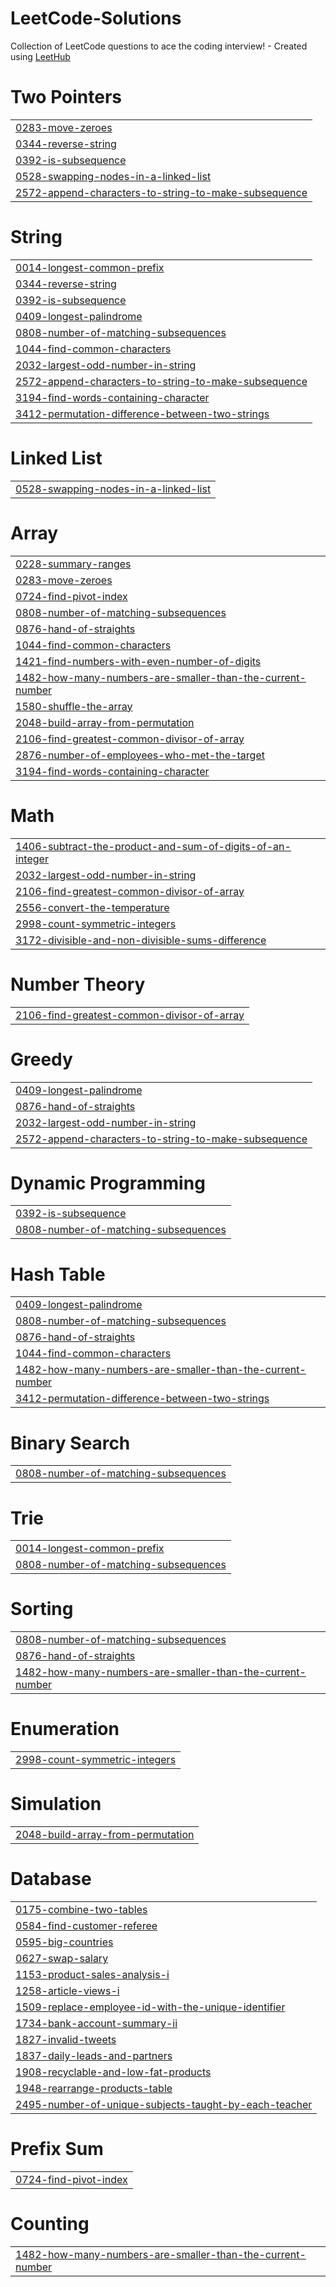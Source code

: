# LeetCode-Solutions
Collection of LeetCode questions to ace the coding interview! - Created using [LeetHub](https://github.com/QasimWani/LeetHub)


# Two Pointers
|  |
| ------- |
| [0283-move-zeroes](https://github.com/iamsahilkansal/LeetCode-Solutions/tree/master/0283-move-zeroes) |
| [0344-reverse-string](https://github.com/iamsahilkansal/LeetCode-Solutions/tree/master/0344-reverse-string) |
| [0392-is-subsequence](https://github.com/iamsahilkansal/LeetCode-Solutions/tree/master/0392-is-subsequence) |
| [0528-swapping-nodes-in-a-linked-list](https://github.com/iamsahilkansal/LeetCode-Solutions/tree/master/0528-swapping-nodes-in-a-linked-list) |
| [2572-append-characters-to-string-to-make-subsequence](https://github.com/iamsahilkansal/LeetCode-Solutions/tree/master/2572-append-characters-to-string-to-make-subsequence) |
# String
|  |
| ------- |
| [0014-longest-common-prefix](https://github.com/iamsahilkansal/LeetCode-Solutions/tree/master/0014-longest-common-prefix) |
| [0344-reverse-string](https://github.com/iamsahilkansal/LeetCode-Solutions/tree/master/0344-reverse-string) |
| [0392-is-subsequence](https://github.com/iamsahilkansal/LeetCode-Solutions/tree/master/0392-is-subsequence) |
| [0409-longest-palindrome](https://github.com/iamsahilkansal/LeetCode-Solutions/tree/master/0409-longest-palindrome) |
| [0808-number-of-matching-subsequences](https://github.com/iamsahilkansal/LeetCode-Solutions/tree/master/0808-number-of-matching-subsequences) |
| [1044-find-common-characters](https://github.com/iamsahilkansal/LeetCode-Solutions/tree/master/1044-find-common-characters) |
| [2032-largest-odd-number-in-string](https://github.com/iamsahilkansal/LeetCode-Solutions/tree/master/2032-largest-odd-number-in-string) |
| [2572-append-characters-to-string-to-make-subsequence](https://github.com/iamsahilkansal/LeetCode-Solutions/tree/master/2572-append-characters-to-string-to-make-subsequence) |
| [3194-find-words-containing-character](https://github.com/iamsahilkansal/LeetCode-Solutions/tree/master/3194-find-words-containing-character) |
| [3412-permutation-difference-between-two-strings](https://github.com/iamsahilkansal/LeetCode-Solutions/tree/master/3412-permutation-difference-between-two-strings) |
# Linked List
|  |
| ------- |
| [0528-swapping-nodes-in-a-linked-list](https://github.com/iamsahilkansal/LeetCode-Solutions/tree/master/0528-swapping-nodes-in-a-linked-list) |
# Array
|  |
| ------- |
| [0228-summary-ranges](https://github.com/iamsahilkansal/LeetCode-Solutions/tree/master/0228-summary-ranges) |
| [0283-move-zeroes](https://github.com/iamsahilkansal/LeetCode-Solutions/tree/master/0283-move-zeroes) |
| [0724-find-pivot-index](https://github.com/iamsahilkansal/LeetCode-Solutions/tree/master/0724-find-pivot-index) |
| [0808-number-of-matching-subsequences](https://github.com/iamsahilkansal/LeetCode-Solutions/tree/master/0808-number-of-matching-subsequences) |
| [0876-hand-of-straights](https://github.com/iamsahilkansal/LeetCode-Solutions/tree/master/0876-hand-of-straights) |
| [1044-find-common-characters](https://github.com/iamsahilkansal/LeetCode-Solutions/tree/master/1044-find-common-characters) |
| [1421-find-numbers-with-even-number-of-digits](https://github.com/iamsahilkansal/LeetCode-Solutions/tree/master/1421-find-numbers-with-even-number-of-digits) |
| [1482-how-many-numbers-are-smaller-than-the-current-number](https://github.com/iamsahilkansal/LeetCode-Solutions/tree/master/1482-how-many-numbers-are-smaller-than-the-current-number) |
| [1580-shuffle-the-array](https://github.com/iamsahilkansal/LeetCode-Solutions/tree/master/1580-shuffle-the-array) |
| [2048-build-array-from-permutation](https://github.com/iamsahilkansal/LeetCode-Solutions/tree/master/2048-build-array-from-permutation) |
| [2106-find-greatest-common-divisor-of-array](https://github.com/iamsahilkansal/LeetCode-Solutions/tree/master/2106-find-greatest-common-divisor-of-array) |
| [2876-number-of-employees-who-met-the-target](https://github.com/iamsahilkansal/LeetCode-Solutions/tree/master/2876-number-of-employees-who-met-the-target) |
| [3194-find-words-containing-character](https://github.com/iamsahilkansal/LeetCode-Solutions/tree/master/3194-find-words-containing-character) |
# Math
|  |
| ------- |
| [1406-subtract-the-product-and-sum-of-digits-of-an-integer](https://github.com/iamsahilkansal/LeetCode-Solutions/tree/master/1406-subtract-the-product-and-sum-of-digits-of-an-integer) |
| [2032-largest-odd-number-in-string](https://github.com/iamsahilkansal/LeetCode-Solutions/tree/master/2032-largest-odd-number-in-string) |
| [2106-find-greatest-common-divisor-of-array](https://github.com/iamsahilkansal/LeetCode-Solutions/tree/master/2106-find-greatest-common-divisor-of-array) |
| [2556-convert-the-temperature](https://github.com/iamsahilkansal/LeetCode-Solutions/tree/master/2556-convert-the-temperature) |
| [2998-count-symmetric-integers](https://github.com/iamsahilkansal/LeetCode-Solutions/tree/master/2998-count-symmetric-integers) |
| [3172-divisible-and-non-divisible-sums-difference](https://github.com/iamsahilkansal/LeetCode-Solutions/tree/master/3172-divisible-and-non-divisible-sums-difference) |
# Number Theory
|  |
| ------- |
| [2106-find-greatest-common-divisor-of-array](https://github.com/iamsahilkansal/LeetCode-Solutions/tree/master/2106-find-greatest-common-divisor-of-array) |
# Greedy
|  |
| ------- |
| [0409-longest-palindrome](https://github.com/iamsahilkansal/LeetCode-Solutions/tree/master/0409-longest-palindrome) |
| [0876-hand-of-straights](https://github.com/iamsahilkansal/LeetCode-Solutions/tree/master/0876-hand-of-straights) |
| [2032-largest-odd-number-in-string](https://github.com/iamsahilkansal/LeetCode-Solutions/tree/master/2032-largest-odd-number-in-string) |
| [2572-append-characters-to-string-to-make-subsequence](https://github.com/iamsahilkansal/LeetCode-Solutions/tree/master/2572-append-characters-to-string-to-make-subsequence) |
# Dynamic Programming
|  |
| ------- |
| [0392-is-subsequence](https://github.com/iamsahilkansal/LeetCode-Solutions/tree/master/0392-is-subsequence) |
| [0808-number-of-matching-subsequences](https://github.com/iamsahilkansal/LeetCode-Solutions/tree/master/0808-number-of-matching-subsequences) |
# Hash Table
|  |
| ------- |
| [0409-longest-palindrome](https://github.com/iamsahilkansal/LeetCode-Solutions/tree/master/0409-longest-palindrome) |
| [0808-number-of-matching-subsequences](https://github.com/iamsahilkansal/LeetCode-Solutions/tree/master/0808-number-of-matching-subsequences) |
| [0876-hand-of-straights](https://github.com/iamsahilkansal/LeetCode-Solutions/tree/master/0876-hand-of-straights) |
| [1044-find-common-characters](https://github.com/iamsahilkansal/LeetCode-Solutions/tree/master/1044-find-common-characters) |
| [1482-how-many-numbers-are-smaller-than-the-current-number](https://github.com/iamsahilkansal/LeetCode-Solutions/tree/master/1482-how-many-numbers-are-smaller-than-the-current-number) |
| [3412-permutation-difference-between-two-strings](https://github.com/iamsahilkansal/LeetCode-Solutions/tree/master/3412-permutation-difference-between-two-strings) |
# Binary Search
|  |
| ------- |
| [0808-number-of-matching-subsequences](https://github.com/iamsahilkansal/LeetCode-Solutions/tree/master/0808-number-of-matching-subsequences) |
# Trie
|  |
| ------- |
| [0014-longest-common-prefix](https://github.com/iamsahilkansal/LeetCode-Solutions/tree/master/0014-longest-common-prefix) |
| [0808-number-of-matching-subsequences](https://github.com/iamsahilkansal/LeetCode-Solutions/tree/master/0808-number-of-matching-subsequences) |
# Sorting
|  |
| ------- |
| [0808-number-of-matching-subsequences](https://github.com/iamsahilkansal/LeetCode-Solutions/tree/master/0808-number-of-matching-subsequences) |
| [0876-hand-of-straights](https://github.com/iamsahilkansal/LeetCode-Solutions/tree/master/0876-hand-of-straights) |
| [1482-how-many-numbers-are-smaller-than-the-current-number](https://github.com/iamsahilkansal/LeetCode-Solutions/tree/master/1482-how-many-numbers-are-smaller-than-the-current-number) |
# Enumeration
|  |
| ------- |
| [2998-count-symmetric-integers](https://github.com/iamsahilkansal/LeetCode-Solutions/tree/master/2998-count-symmetric-integers) |
# Simulation
|  |
| ------- |
| [2048-build-array-from-permutation](https://github.com/iamsahilkansal/LeetCode-Solutions/tree/master/2048-build-array-from-permutation) |
# Database
|  |
| ------- |
| [0175-combine-two-tables](https://github.com/iamsahilkansal/LeetCode-Solutions/tree/master/0175-combine-two-tables) |
| [0584-find-customer-referee](https://github.com/iamsahilkansal/LeetCode-Solutions/tree/master/0584-find-customer-referee) |
| [0595-big-countries](https://github.com/iamsahilkansal/LeetCode-Solutions/tree/master/0595-big-countries) |
| [0627-swap-salary](https://github.com/iamsahilkansal/LeetCode-Solutions/tree/master/0627-swap-salary) |
| [1153-product-sales-analysis-i](https://github.com/iamsahilkansal/LeetCode-Solutions/tree/master/1153-product-sales-analysis-i) |
| [1258-article-views-i](https://github.com/iamsahilkansal/LeetCode-Solutions/tree/master/1258-article-views-i) |
| [1509-replace-employee-id-with-the-unique-identifier](https://github.com/iamsahilkansal/LeetCode-Solutions/tree/master/1509-replace-employee-id-with-the-unique-identifier) |
| [1734-bank-account-summary-ii](https://github.com/iamsahilkansal/LeetCode-Solutions/tree/master/1734-bank-account-summary-ii) |
| [1827-invalid-tweets](https://github.com/iamsahilkansal/LeetCode-Solutions/tree/master/1827-invalid-tweets) |
| [1837-daily-leads-and-partners](https://github.com/iamsahilkansal/LeetCode-Solutions/tree/master/1837-daily-leads-and-partners) |
| [1908-recyclable-and-low-fat-products](https://github.com/iamsahilkansal/LeetCode-Solutions/tree/master/1908-recyclable-and-low-fat-products) |
| [1948-rearrange-products-table](https://github.com/iamsahilkansal/LeetCode-Solutions/tree/master/1948-rearrange-products-table) |
| [2495-number-of-unique-subjects-taught-by-each-teacher](https://github.com/iamsahilkansal/LeetCode-Solutions/tree/master/2495-number-of-unique-subjects-taught-by-each-teacher) |
# Prefix Sum
|  |
| ------- |
| [0724-find-pivot-index](https://github.com/iamsahilkansal/LeetCode-Solutions/tree/master/0724-find-pivot-index) |
# Counting
|  |
| ------- |
| [1482-how-many-numbers-are-smaller-than-the-current-number](https://github.com/iamsahilkansal/LeetCode-Solutions/tree/master/1482-how-many-numbers-are-smaller-than-the-current-number) |